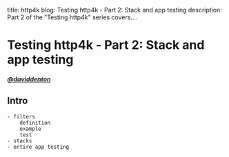 title: http4k blog: Testing http4k - Part 2: Stack and app testing
description: Part 2 of the "Testing http4k" series covers....

# Testing http4k - Part 2: Stack and app testing

##### [@daviddenton][github] 

## Intro
    - filters
        definition
        example
        test
    - stacks
    - entire app testing

[github]: http://github.com/daviddenton
[http4k]: https://http4k.org
